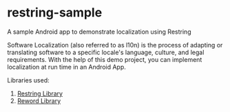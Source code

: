 # restring-sample
A sample Android app to demonstrate localization using Restring

Software Localization (also referred to as l10n) is the process of adapting or translating software to a specific locale's language, culture, and legal requirements.
With the help of this demo project, you can implement localization at run time in an Android App. 

Libraries used:
1. [Restring Library](https://github.com/B3nedikt/restring) 
2. [Reword Library](https://github.com/B3nedikt/reword)
